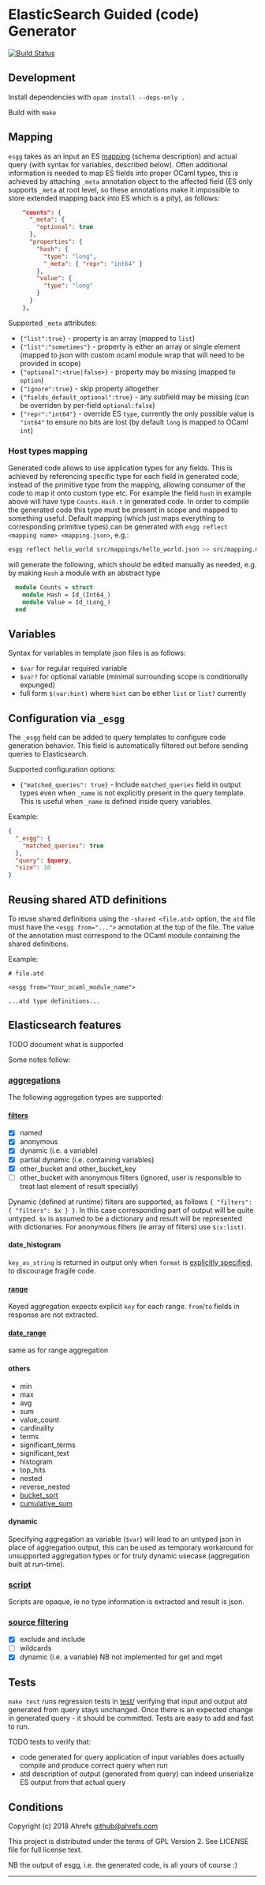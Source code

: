 # ElasticSearch Guided (code) Generator

[![Build Status](https://travis-ci.org/ahrefs/esgg.svg?branch=master)](https://travis-ci.org/ahrefs/esgg)

## Development

Install dependencies with `opam install --deps-only .`

Build with `make`

## Mapping

`esgg` takes as an input an ES [mapping](https://www.elastic.co/guide/en/elasticsearch/reference/current/mapping.html) (schema description)
and actual query (with syntax for variables, described below). Often additional information is needed to map ES fields into proper OCaml types,
this is achieved by attaching `_meta` annotation object to the affected field (ES only supports `_meta` at root level, so these annotations make it
impossible to store extended mapping back into ES which is a pity), as follows:

```json
    "counts": {
      "_meta": {
        "optional": true
      },
      "properties": {
        "hash": {
          "type": "long",
          "_meta": { "repr": "int64" }
        },
        "value": {
          "type": "long"
        }
      }
    },
```

Supported `_meta` attributes:

* `{"list":true}` - property is an array (mapped to `list`)
* `{"list":"sometimes"}` - property is either an array or single element (mapped to json with custom ocaml module wrap that will need to be provided in scope)
* `{"optional":<true|false>}` - property may be missing (mapped to `option`)
* `{"ignore":true}` - skip property altogether
* `{"fields_default_optional":true}` - any subfield may be missing (can be overriden by per-field `optional:false`)
* `{"repr":"int64"}` - override ES `type`, currently the only possible value is `"int64"` to ensure no bits are lost (by default `long` is mapped to OCaml `int`)

### Host types mapping

Generated code allows to use application types for any fields. This is achieved by referencing specific type for each field in generated
code, instead of the primitive type from the mapping, allowing consumer of the code to map it onto custom type etc. For example the field
`hash` in example above will have type `Counts.Hash.t` in generated code. In order to compile the generated code this type must be present
in scope and mapped to something useful. Default mapping (which just maps everything to corresponding primitive types) can be generated
with `esgg reflect <mapping name> <mapping.json>`, e.g.:

```bash
esgg reflect hello_world src/mappings/hello_world.json >> src/mapping.ml
```

will generate the following, which should be edited manually as needed, e.g. by making `Hash` a module with an abstract type

```ocaml
  module Counts = struct
    module Hash = Id_(Int64_)
    module Value = Id_(Long_)
  end

```

## Variables

Syntax for variables in template json files is as follows:

  - `$var` for regular required variable
  - `$var?` for optional variable (minimal surrounding scope is conditionally expunged)
  - full form `$(var:hint)` where `hint` can be either `list` or `list?` currently

## Configuration via `_esgg`

The `_esgg` field can be added to query templates to configure code generation behavior. This field is automatically filtered out before sending queries to Elasticsearch.

Supported configuration options:

- `{"matched_queries": true}` - Include `matched_queries` field in output types even when `_name` is not explicitly present in the query template. This is useful when `_name` is defined inside query variables.

Example:

```json
{
  "_esgg": {
    "matched_queries": true
  },
  "query": $query,
  "size": 10
}
```

## Reusing shared ATD definitions

To reuse shared definitions using the `-shared <file.atd>` option, the `atd` file must have the `<esgg from="...">` annotation at the top of the file.
The value of the annotation must correspond to the OCaml module containing the shared definitions.

Example:
```
# file.atd

<esgg from="Your_ocaml_module_name">

...atd type definitions...
```


## Elasticsearch features

TODO document what is supported

Some notes follow:

### [aggregations](https://www.elastic.co/guide/en/elasticsearch/reference/current/search-aggregations.html)

The following aggregation types are supported:

#### [filters](https://www.elastic.co/guide/en/elasticsearch/reference/current/search-aggregations-bucket-filters-aggregation.html)

  - [x] named
  - [x] anonymous
  - [x] dynamic (i.e. a variable)
  - [x] partial dynamic (i.e. containing variables)
  - [x] other_bucket and other_bucket_key
  - [ ] other_bucket with anonymous filters (ignored, user is responsible to treat last element of result specially)

Dynamic (defined at runtime) filters are supported, as follows `{ "filters": { "filters": $x } }`.
In this case corresponding part of output will be quite untyped. `$x` is assumed to be a dictionary and result will be represented with
dictionaries. For anonymous filters (ie array of filters) use `$(x:list)`.

#### date_histogram

`key_as_string` is returned in output only when `format` is
[explicitly specified](https://www.elastic.co/guide/en/elasticsearch/reference/6.3/search-aggregations-bucket-datehistogram-aggregation.html#_keys),
to discourage fragile code.

#### [range](https://www.elastic.co/guide/en/elasticsearch/reference/current/search-aggregations-bucket-range-aggregation.html)

  Keyed aggregation expects explicit `key` for each range. `from`/`to` fields in response are not extracted.

#### [date_range](https://www.elastic.co/guide/en/elasticsearch/reference/current/search-aggregations-bucket-daterange-aggregation.html)

  same as for range aggregation

#### others

  - min
  - max
  - avg
  - sum
  - value_count
  - cardinality
  - terms
  - significant_terms
  - significant_text
  - histogram
  - top_hits
  - nested
  - reverse_nested
  - [bucket_sort](https://www.elastic.co/guide/en/elasticsearch/reference/current/search-aggregations-pipeline-bucket-sort-aggregation.html)
  - [cumulative_sum](https://www.elastic.co/guide/en/elasticsearch/reference/current/search-aggregations-pipeline-cumulative-sum-aggregation.html)

#### dynamic

  Specifying aggregation as variable (`$var`) will lead to an untyped json in place of aggregation output, this can be used as temporary
  workaround for unsupported aggregation types or for truly dynamic usecase (aggregation built at run-time).

### [script](https://www.elastic.co/guide/en/elasticsearch/reference/current/modules-scripting-using.html)

Scripts are opaque, ie no type information is extracted and result is json.

### [source filtering](https://www.elastic.co/guide/en/elasticsearch/reference/current/search-request-source-filtering.html)

- [x] exclude and include
- [ ] wildcards
- [x] dynamic (i.e. a variable) NB not implemented for get and mget

## Tests

`make test` runs regression tests in [test/](test/) verifying
that input and output atd generated from query stays unchanged.
Once there is an expected change in generated query - it should be committed.
Tests are easy to add and fast to run.

TODO tests to verify that:

  * code generated for query application of input variables does actually compile and produce correct query when run
  * atd description of output (generated from query) can indeed unserialize ES output from that actual query

## Conditions

Copyright (c) 2018 Ahrefs <github@ahrefs.com>

This project is distributed under the terms of GPL Version 2. See LICENSE file for full license text.

NB the output of esgg, i.e. the generated code, is all yours of course :)

----
